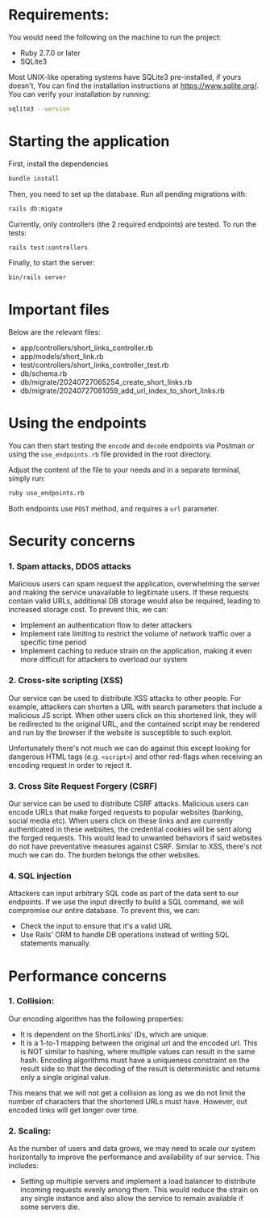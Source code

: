 # Requirements:
You would need the following on the machine to run the project:
- Ruby 2.7.0 or later
- SQLite3

Most UNIX-like operating systems have SQLite3 pre-installed, if yours doesn't, You can find the installation instructions at https://www.sqlite.org/. You can verify your installation by running: 
```bash
sqlite3 --version
```

# Starting the application
First, install the dependencies
```bash
bundle install
```
Then, you need to set up the database. Run all pending migrations with:
```bash
rails db:migate
```
Currently, only controllers (the 2 required endpoints) are tested. To run the tests:
```bash
rails test:controllers
```
Finally, to start the server:
```bash
bin/rails server 
```
# Important files
Below are the relevant files:
- app/controllers/short_links_controller.rb
- app/models/short_link.rb 
- test/controllers/short_links_controller_test.rb
- db/schema.rb
- db/migrate/20240727065254_create_short_links.rb
- db/migrate/20240727081059_add_url_index_to_short_links.rb


# Using the endpoints
You can then start testing the `encode` and `decode` endpoints via Postman or using the `use_endpoints.rb` file provided in the root directory. 

Adjust the content of the file to your needs and in a separate terminal, simply run:
```bash
ruby use_endpoints.rb
```
Both endpoints use `POST` method, and requires a `url` parameter. 

# Security concerns
### 1. Spam attacks, DDOS attacks
Malicious users can spam request the application, overwhelming the server and making the service unavailable to legitimate users. If these requests contain valid URLs, additional DB storage would also be required, leading to increased storage cost. To prevent this, we can: 
- Implement an authentication flow to deter attackers
- Implement rate limiting to restrict the volume of network traffic over a specific time period
- Implement caching to reduce strain on the application, making it even more difficult for attackers to overload our system

### 2. Cross-site scripting (XSS)
Our service can be used to distribute XSS attacks to other people. For example, attackers can shorten a URL with search parameters that include a malicious JS script. When other users click on this shortened link, they will be redirected to the original URL, and the contained script may be rendered and run by the browser if the website is susceptible to such exploit. 

Unfortunately there's not much we can do against this except looking for dangerous HTML tags (e.g. `<script>`) and other red-flags when receiving an encoding request in order to reject it. 

### 3. Cross Site Request Forgery (CSRF)
Our service can be used to distribute CSRF attacks. Malicious users can encode URLs that make forged requests to popular websites (banking, social media etc). When users click on these links and are currently authenticated in these websites, the credential cookies will be sent along the forged requests. This would lead to unwanted behaviors if said websites do not have preventative measures against CSRF. Similar to XSS, there's not much we can do. The burden belongs the other websites. 

### 4. SQL injection
Attackers can input arbitrary SQL code as part of the data sent to our endpoints. If we use the input directly to build a SQL command, we will compromise our entire database. To prevent this, we can: 
- Check the input to ensure that it's a valid URL
- Use Rails' ORM to handle DB operations instead of writing SQL statements manually.

# Performance concerns
### 1. Collision:
Our encoding algorithm has the following properties:
- It is dependent on the ShortLinks' IDs, which are unique. 
- It is a 1-to-1 mapping between the original url and the encoded url. This is NOT similar to hashing, where multiple values can result in the same hash. Encoding algorithms must have a uniqueness constraint on the result side so that the decoding of the result is deterministic and returns only a single original value. 

This means that we will not get a collision as long as we do not limit the number of characters that the shortened URLs must have. However, out encoded links will get longer over time.

### 2. Scaling:
As the number of users and data grows, we may need to scale our system horizontally to improve the performance and availability of our service. This includes:
- Setting up multiple servers and implement a load balancer to distribute incoming requests evenly among them. This would reduce the strain on any single instance and also allow the service to remain available if some servers die. 
